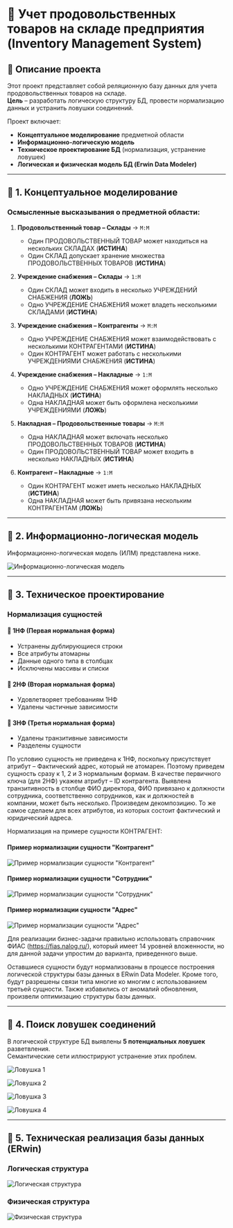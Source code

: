 # 🏬 Учет продовольственных товаров на складе предприятия  (Inventory Management System)

## 📌 Описание проекта  
Этот проект представляет собой реляционную базу данных для учета продовольственных товаров на складе.  
**Цель** – разработать логическую структуру БД, провести нормализацию данных и устранить ловушки соединений.  

Проект включает:  
- **Концептуальное моделирование** предметной области  
- **Информационно-логическую модель**  
- **Техническое проектирование БД** (нормализация, устранение ловушек)  
- **Логическая и физическая модель БД (Erwin Data Modeler)**  

---

## 📌 1. Концептуальное моделирование

### Осмысленные высказывания о предметной области:  

1. **Продовольственный товар – Склады** → `M:M`  
   - Один ПРОДОВОЛЬСТВЕННЫЙ ТОВАР может находиться на нескольких СКЛАДАХ (**ИСТИНА**)  
   - Один СКЛАД допускает хранение множества ПРОДОВОЛЬСТВЕННЫХ ТОВАРОВ (**ИСТИНА**)  

2. **Учреждение снабжения – Склады** → `1:M`  
   - Один СКЛАД может входить в несколько УЧРЕЖДЕНИЙ СНАБЖЕНИЯ (**ЛОЖЬ**)  
   - Одно УЧРЕЖДЕНИЕ СНАБЖЕНИЯ может владеть несколькими СКЛАДАМИ (**ИСТИНА**)  

3. **Учреждение снабжения – Контрагенты** → `M:M`  
   - Одно УЧРЕЖДЕНИЕ СНАБЖЕНИЯ может взаимодействовать с несколькими КОНТРАГЕНТАМИ (**ИСТИНА**)  
   - Один КОНТРАГЕНТ может работать с несколькими УЧРЕЖДЕНИЯМИ СНАБЖЕНИЯ (**ИСТИНА**)  

4. **Учреждение снабжения – Накладные** → `1:M`  
   - Одно УЧРЕЖДЕНИЕ СНАБЖЕНИЯ может оформлять несколько НАКЛАДНЫХ (**ИСТИНА**)  
   - Одна НАКЛАДНАЯ может быть оформлена несколькими УЧРЕЖДЕНИЯМИ (**ЛОЖЬ**)  

5. **Накладная – Продовольственные товары** → `M:M`  
   - Одна НАКЛАДНАЯ может включать несколько ПРОДОВОЛЬСТВЕННЫХ ТОВАРОВ (**ИСТИНА**)  
   - Один ПРОДОВОЛЬСТВЕННЫЙ ТОВАР может входить в несколько НАКЛАДНЫХ (**ИСТИНА**)  

6. **Контрагент – Накладные** → `1:M`  
   - Один КОНТРАГЕНТ может иметь несколько НАКЛАДНЫХ (**ИСТИНА**)  
   - Одна НАКЛАДНАЯ может быть привязана нескольким КОНТРАГЕНТАМ (**ЛОЖЬ**)  

---

## 📌 2. Информационно-логическая модель  

Информационно-логическая модель (ИЛМ) представлена ниже.  

![Информационно-логическая модель](https://raw.githubusercontent.com/d0pus/projects/main/Data_Projects/Inventory_Management_System_DB/img/img_1.png)

---

## 📌 3. Техническое проектирование  

### **Нормализация сущностей**  

#### 🔹 1НФ (Первая нормальная форма)  
- Устранены дублирующиеся строки  
- Все атрибуты атомарны  
- Данные одного типа в столбцах  
- Исключены массивы и списки  

#### 🔹 2НФ (Вторая нормальная форма)  
- Удовлетворяет требованиям 1НФ  
- Удалены частичные зависимости  

#### 🔹 3НФ (Третья нормальная форма)  
- Удалены транзитивные зависимости  
- Разделены сущности  

По условию сущность не приведена к 1НФ, поскольку присутствует атрибут – Фактический адрес, который не атомарен. Поэтому приведем сущность сразу к 1, 2 и 3 нормальным формам.
В качестве первичного ключа (для 2НФ) укажем атрибут – ID контрагента.
Выявлена транзитивность в столбце ФИО директора, ФИО привязано к должности сотрудника, соответственно сотрудников, как и должностей в компании, может быть несколько. Произведем декомпозицию.
То же самое сделаем для всех атрибутов, из которых состоит фактический и юридический адреса.

Нормализация на примере сущности КОНТРАГЕНТ:


#### **Пример нормализации сущности "Контрагент"**  

![Пример нормализации сущности "Контрагент"](img/img_2.png)

#### **Пример нормализации сущности "Сотрудник"**  

![Пример нормализации сущности "Сотрудник"](img/img_3.png)

#### **Пример нормализации сущности "Адрес"**  

![Пример нормализации сущности "Адрес"](img/img_4.png)

Для реализации бизнес-задачи правильно использовать справочник ФИАС (https://fias.nalog.ru/), который имеет 14 уровней вложенности, но для данной задачи упростим до варианта, приведенного выше.

Оставшиеся сущности будут нормализованы в процессе построения логической структуры базы данных в ERwin Data Modeler. Кроме того, будут разрешены связи типа многие ко многим с использованием третьей сущности. Также избавились от аномалий обновления, произвели оптимизацию структуры базы данных.            

---

## 📌 4. Поиск ловушек соединений  

В логической структуре БД выявлены **5 потенциальных ловушек** разветвления.  
Семантические сети иллюстрируют устранение этих проблем.  

![Ловушка 1](img/img_5.png)

![Ловушка 2](img/img_6.png)

![Ловушка 3](img/img_7.png)

![Ловушка 4](img/img_8.png)

---

## 📌 5. Техническая реализация базы данных (ERwin)

### Логическая структура

![Логическая структура](img/log.png)

### Физическая структура

![Физическая структура](img/phis.png)

